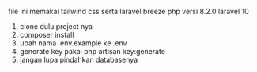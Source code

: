 file ini memakai tailwind css serta laravel breeze
php versi 8.2.0
laravel 10
1. clone dulu project nya
2. composer install
3. ubah nama .env.example ke .env
4. generate key pakai php artisan key:generate
5. jangan lupa pindahkan databasenya
